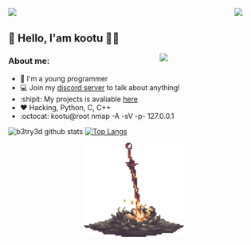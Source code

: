 <p align="left">
  <img src="https://user-images.githubusercontent.com/5679180/79618120-0daffb80-80be-11ea-819e-d2b0fa904d07.gif" width="50px"> 
  <img align="right" src="https://data.whicdn.com/images/232263957/original.gif" width="50px"> 
</p>

## 👋 Hello, I'am kootu  :man_technologist:

<img align='right' src='https://user-images.githubusercontent.com/5713670/87202985-820dcb80-c2b6-11ea-9f56-7ec461c497c3.gif' width='200"'>



### About me:
- :game_die: I'm a young programmer
- 💻 Join my [discord server](https://discord.gg/qVx4CbU6a9) to talk about anything!
- :shipit: My projects is avaliable [here](https://github.com/ko0tutab=repositories)
- :heart: Hacking, Python, C, C++
- :octocat: kootu@root  nmap -A -sV -p- 127.0.0.1


![b3try3d github stats](https://github-readme-stats.vercel.app/api?username=ko0tu&show_icons=true&theme=cobalt)
[![Top Langs](https://github-readme-stats.vercel.app/api/top-langs/?username=ko0tu)](https://github.com/ko0tu/github-readme-stats)



<p align="center">
  <img src="https://raw.githubusercontent.com/TanZng/TanZng/master/assets/bonefire.gif" width="200"/>
</p>




